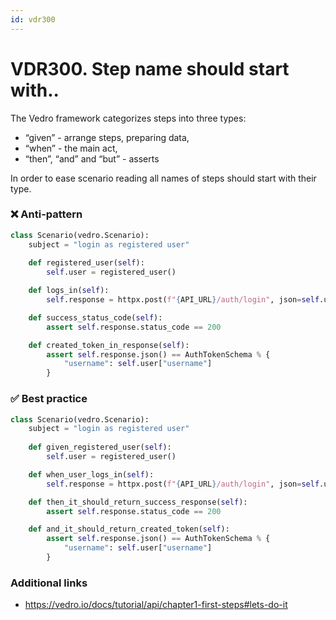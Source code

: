 ```yaml
---
id: vdr300
---
```


# VDR300. Step name should start with..
The Vedro framework categorizes steps into three types:

- “given” - arrange steps, preparing data,
- “when” - the main act,
- “then”, “and” and “but” - asserts

In order to ease scenario reading all names of steps should start with their type.

### ❌ Anti-pattern
```python
class Scenario(vedro.Scenario):
    subject = "login as registered user"
    
    def registered_user(self):
        self.user = registered_user()

    def logs_in(self):
        self.response = httpx.post(f"{API_URL}/auth/login", json=self.user)

    def success_status_code(self):
        assert self.response.status_code == 200

    def created_token_in_response(self):
        assert self.response.json() == AuthTokenSchema % {
            "username": self.user["username"]
        }
```
### ✅ Best practice
```python
class Scenario(vedro.Scenario):
    subject = "login as registered user"
    
    def given_registered_user(self):
        self.user = registered_user()

    def when_user_logs_in(self):
        self.response = httpx.post(f"{API_URL}/auth/login", json=self.user)

    def then_it_should_return_success_response(self):
        assert self.response.status_code == 200

    def and_it_should_return_created_token(self):
        assert self.response.json() == AuthTokenSchema % {
            "username": self.user["username"]
        }
```


### Additional links
- https://vedro.io/docs/tutorial/api/chapter1-first-steps#lets-do-it

